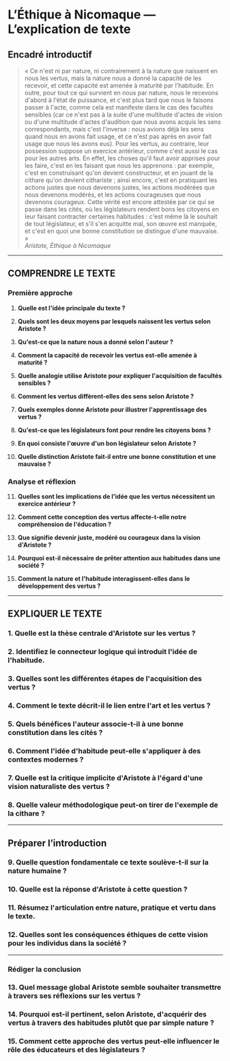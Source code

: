 # L’Éthique à Nicomaque — L’explication de texte

## Encadré introductif
> « Ce n'est ni par nature, ni contrairement à la nature que naissent en nous les vertus, mais la nature nous a donné la capacité de les recevoir, et cette capacité est amenée à maturité par l'habitude. En outre, pour tout ce qui survient en nous par nature, nous le recevons d'abord à l'état de puissance, et c'est plus tard que nous le faisons passer à l'acte, comme cela est manifeste dans le cas des facultés sensibles (car ce n'est pas à la suite d'une multitude d'actes de vision ou d'une multitude d'actes d'audition que nous avons acquis les sens correspondants, mais c'est l'inverse : nous avions déjà les sens quand nous en avons fait usage, et ce n'est pas après en avoir fait usage que nous les avons eus). Pour les vertus, au contraire, leur possession suppose un exercice antérieur, comme c'est aussi le cas pour les autres arts. En effet, les choses qu'il faut avoir apprises pour les faire, c'est en les faisant que nous les apprenons : par exemple, c'est en construisant qu'on devient constructeur, et en jouant de la cithare qu'on devient cithariste ; ainsi encore, c'est en pratiquant les actions justes que nous devenons justes, les actions modérées que nous devenons modérés, et les actions courageuses que nous devenons courageux. Cette vérité est encore attestée par ce qui se passe dans les cités, où les législateurs rendent bons les citoyens en leur faisant contracter certaines habitudes : c'est même là le souhait de tout législateur, et s'il s'en acquitte mal, son œuvre est manquée, et c'est en quoi une bonne constitution se distingue d'une mauvaise. »  
> *Aristote, Éthique à Nicomaque*

---

## COMPRENDRE LE TEXTE

### Première approche

1. **Quelle est l'idée principale du texte ?**  
   
2. **Quels sont les deux moyens par lesquels naissent les vertus selon Aristote ?**  
   
3. **Qu'est-ce que la nature nous a donné selon l'auteur ?**  
   
4. **Comment la capacité de recevoir les vertus est-elle amenée à maturité ?**  
   
5. **Quelle analogie utilise Aristote pour expliquer l'acquisition de facultés sensibles ?**  
   
6. **Comment les vertus diffèrent-elles des sens selon Aristote ?**  
   
7. **Quels exemples donne Aristote pour illustrer l'apprentissage des vertus ?**  
   
8. **Qu'est-ce que les législateurs font pour rendre les citoyens bons ?**  
   
9. **En quoi consiste l'œuvre d'un bon législateur selon Aristote ?**  
   
10. **Quelle distinction Aristote fait-il entre une bonne constitution et une mauvaise ?**  

### Analyse et réflexion

11. **Quelles sont les implications de l'idée que les vertus nécessitent un exercice antérieur ?**  
   
12. **Comment cette conception des vertus affecte-t-elle notre compréhension de l'éducation ?**  
   
13. **Que signifie devenir juste, modéré ou courageux dans la vision d'Aristote ?**  
   
14. **Pourquoi est-il nécessaire de prêter attention aux habitudes dans une société ?**  
   
15. **Comment la nature et l'habitude interagissent-elles dans le développement des vertus ?**  

---

## EXPLIQUER LE TEXTE

### 1. Quelle est la thèse centrale d'Aristote sur les vertus ?  

### 2. Identifiez le connecteur logique qui introduit l'idée de l'habitude.  

### 3. Quelles sont les différentes étapes de l'acquisition des vertus ?  

### 4. Comment le texte décrit-il le lien entre l'art et les vertus ?  

### 5. Quels bénéfices l'auteur associe-t-il à une bonne constitution dans les cités ?  

### 6. Comment l'idée d'habitude peut-elle s'appliquer à des contextes modernes ?  

### 7. Quelle est la critique implicite d'Aristote à l'égard d'une vision naturaliste des vertus ?  

### 8. Quelle valeur méthodologique peut-on tirer de l'exemple de la cithare ?  

---

## Préparer l’introduction

### 9. Quelle question fondamentale ce texte soulève-t-il sur la nature humaine ?  

### 10. Quelle est la réponse d'Aristote à cette question ?  

### 11. Résumez l'articulation entre nature, pratique et vertu dans le texte.  

### 12. Quelles sont les conséquences éthiques de cette vision pour les individus dans la société ?  

---

### Rédiger la conclusion

### 13. Quel message global Aristote semble souhaiter transmettre à travers ses réflexions sur les vertus ?  

### 14. Pourquoi est-il pertinent, selon Aristote, d'acquérir des vertus à travers des habitudes plutôt que par simple nature ?  

### 15. Comment cette approche des vertus peut-elle influencer le rôle des éducateurs et des législateurs ?  